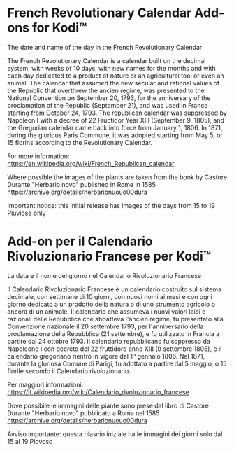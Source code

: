 # French Revolutionary Calendar Add-ons for Kodi™
The date and name of the day in the French Revolutionary Calendar

 The French Revolutionary Calendar is a calendar built on the decimal system, with weeks of 10 days, with new names for the months and with each day dedicated to a product of nature or an agricultural tool or even an animal.
 The calendar that assumed the new secular and rational values ​​of the Republic that overthrew the ancien regime, was presented to the National Convention on September 20, 1793, for the anniversary of the proclamation of the Republic (September 21), and was used in France starting from October 24, 1793.
 The republican calendar was suppressed by Napoleon I with a decree of 22 Fructidor Year XIII (September 9, 1805), and the Gregorian calendar came back into force from January 1, 1806. In 1871, during the glorious Paris Commune, it was adopted starting from May 5, or 15 florins according to the Revolutionary Calendar.

For more information:
https://en.wikipedia.org/wiki/French_Republican_calendar

Where possible the images of the plants are taken from the book by Castore Durante "Herbario novo" published in Rome in 1585
https://archive.org/details/herbarionuouo00dura

Important notice:
this initial release has images of the days from 15 to 19 Pluviose only

# Add-on per il Calendario Rivoluzionario Francese per Kodi™
La data e il nome del giorno nel Calendario Rivoluzionario Francese

Il Calendario Rivoluzionario Francese è un calendario costruito sul sistema decimale, con settimane di 10 giorni, con nuovi nomi ai mesi e con ogni giorno dedicato a un prodotto della natura o di uno strumento agricolo o ancora di un animale.
 Il calendario che assumeva i nuovi valori laici e razionali delle Repubblica che abbatteva l'ancien regime, fu presentato alla Convenzione nazionale il 20 settembre 1793, per l'anniversario della proclamazione della Repubblica (21 settembre), e fu utilizzato in Francia a partire dal 24 ottobre 1793.
 Il calendario repubblicano fu soppresso da Napoleone I con decreto del 22 fruttidoro anno XIII (9 settembre 1805), e il calendario gregoriano rientrò in vigore dal 1º gennaio 1806. Nel 1871, durante la gloriosa Comune di Parigi, fu adottato a partire dal 5 maggio, o 15 fiorile secondo il Calendario rivoluzionario.

Per maggiori informazioni:
https://it.wikipedia.org/wiki/Calendario_rivoluzionario_francese

Dove possibile le immagini delle piante sono prese dal libro di Castore Durante "Herbario novo" pubblicato a Roma nel 1585 
https://archive.org/details/herbarionuouo00dura

Avviso importante:
questa rilascio iniziale ha le immagini dei giorni solo dal 15 al 19 Piovoso
